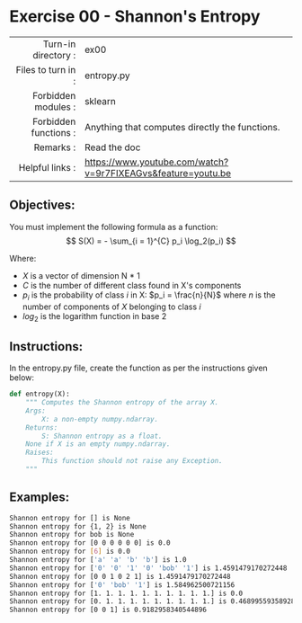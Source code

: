 # Exercise 00 - Shannon's Entropy

|                         |                    |
| -----------------------:| ------------------ |
|   Turn-in directory :   |  ex00              |
|   Files to turn in :    |  entropy.py        |
|   Forbidden modules :   |  sklearn           |
|   Forbidden functions : |  Anything that computes directly the functions. |
|   Remarks :             |  Read the doc      |
|   Helpful links :       |  https://www.youtube.com/watch?v=9r7FIXEAGvs&feature=youtu.be |


## Objectives:

You must implement the following formula as a function: 
$$
S(X) = - \sum_{i = 1}^{C} p_i \log_2(p_i)
$$

Where:  
- $X$ is a vector of dimension N * 1
- $C$ is the number of different class found in X's components 
- $p_i$ is the probability of class $i$ in X: $p_i = \frac{n}{N}$ where $n$ is the number of components of $X$ belonging to class $i$
- $log_2$ is the logarithm function in base 2 


## Instructions:

In the entropy.py file, create the function as per the instructions given below:

```python
def entropy(X):
    """ Computes the Shannon entropy of the array X.
    Args:
        X: a non-empty numpy.ndarray.
    Returns:
        S: Shannon entropy as a float.
	None if X is an empty numpy.ndarray.
    Raises:
        This function should not raise any Exception.
    """
```

## Examples:

```bash
Shannon entropy for [] is None
Shannon entropy for {1, 2} is None
Shannon entropy for bob is None
Shannon entropy for [0 0 0 0 0 0] is 0.0
Shannon entropy for [6] is 0.0
Shannon entropy for ['a' 'a' 'b' 'b'] is 1.0
Shannon entropy for ['0' '0' '1' '0' 'bob' '1'] is 1.4591479170272448
Shannon entropy for [0 0 1 0 2 1] is 1.4591479170272448
Shannon entropy for ['0' 'bob' '1'] is 1.584962500721156
Shannon entropy for [1. 1. 1. 1. 1. 1. 1. 1. 1. 1.] is 0.0
Shannon entropy for [0. 1. 1. 1. 1. 1. 1. 1. 1. 1.] is 0.4689955935892812
Shannon entropy for [0 0 1] is 0.9182958340544896
```
